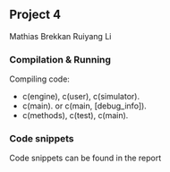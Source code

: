 ## Project 4

Mathias Brekkan
Ruiyang Li

### Compilation & Running

Compiling code:
- c(engine), c(user), c(simulator).
- c(main). or c(main, [debug_info]).
- c(methods), c(test), c(main).


### Code snippets
Code snippets can be found in the report